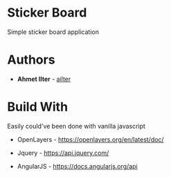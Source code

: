 # Sticker Board

Simple sticker board application



# Authors
* **Ahmet Ilter** - [ailter](https://github.com/ailter)



# Build With

Easily could've been done with vanilla javascript
* OpenLayers - https://openlayers.org/en/latest/doc/

* Jquery - https://api.jquery.com/

* AngularJS - https://docs.angularjs.org/api
